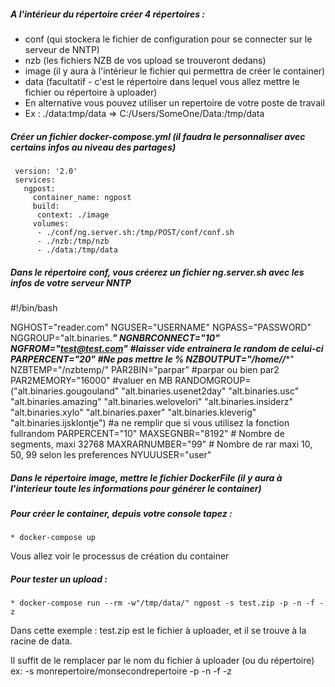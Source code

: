 ##### A l'intérieur du répertoire créer 4 répertoires :		
		
 * conf (qui stockera le fichier de configuration pour se connecter sur le serveur de NNTP)		
 * nzb (les fichiers NZB de vos upload se trouveront dedans)		
 * image (il y aura à l'intérieur le fichier qui permettra de créer le container)		
 * data (facultatif - c'est le répertoire dans lequel vous allez mettre le fichier ou répertoire à uploader)		
 * En alternative vous pouvez utiliser un repertoire de votre poste de travail		
 * Ex :  ./data:tmp/data =\> C:/Users/SomeOne/Data:/tmp/data
 
##### Créer un fichier docker-compose.yml (il faudra le personnaliser avec certains infos au niveau des partages)		
 		
     version: '2.0'		
     services:		
       ngpost:		
         container_name: ngpost		
         build:		
          context: ./image		
         volumes:		
          - ./conf/ng.server.sh:/tmp/POST/conf/conf.sh		
          - ./nzb:/tmp/nzb		
          - ./data:/tmp/data
          
##### Dans le répertoire conf, vous créerez un fichier ng.server.sh avec les infos de votre serveur NNTP
 #!/bin/bash

NGHOST="reader.com"
NGUSER="USERNAME"
NGPASS="PASSWORD"
NGGROUP="alt.binaries.******"
NGNBRCONNECT="10"
NGFROM="test@test.com" #laisser vide entrainera le random de celui-ci
PARPERCENT="20" #Ne pas mettre le %
NZBOUTPUT="/home/***/****"
NZBTEMP="/nzbtemp/"
PAR2BIN="parpar" #parpar ou bien par2
PAR2MEMORY="16000" #valuer en MB
RANDOMGROUP=("alt.binaries.gougouland" "alt.binaries.usenet2day" "alt.binaries.usc" "alt.binaries.amazing" "alt.binaries.welovelori" "alt.binaries.insiderz" "alt.binaries.xylo" "alt.binaries.paxer" "alt.binaries.kleverig" "alt.binaries.ijsklontje") #a ne remplir que si vous utilisez la fonction fullrandom
PARPERCENT="10"
MAXSEGNBR="8192" # Nombre de segments, maxi 32768
MAXRARNUMBER="99" # Nombre de rar maxi 10, 50, 99 selon les preferences
NYUUUSER="user"

##### Dans le répertoire image, mettre le fichier DockerFile (il y aura à l'interieur toute les informations pour générer le container)

##### Pour créer le container, depuis votre console tapez :

    * docker-compose up

Vous allez voir le processus de création du container

##### Pour tester un upload :

    * docker-compose run --rm -w"/tmp/data/" ngpost -s test.zip -p -n -f -z

Dans cette exemple : test.zip est le fichier à uploader, et il se trouve à la racine de data.

Il suffit de le remplacer par le nom du fichier à uploader (ou du répertoire) ex:  -s monrepertoire/monsecondrepertoire -p -n -f -z